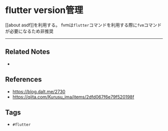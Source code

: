 # flutter version管理
[[about asdf]]を利用する。
fvmは`flutter`コマンドを利用する際に`fvm`コマンドが必要になるため非推奨

---
## Related Notes
- 

## References
- https://blog.dalt.me/2730
- https://qiita.com/Kurusu_ima/items/2dfd067f6e79f520198f


## Tags
- `#flutter` 